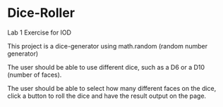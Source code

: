 # Dice-Roller
Lab 1 Exercise for IOD

This project is a dice-generator using math.random (random number generator)

The user should be able to use different dice, such as a D6 or a D10 (number of faces).

The user should be able to select how many different faces on the dice, click a button to roll the dice and have the result output on the page.

